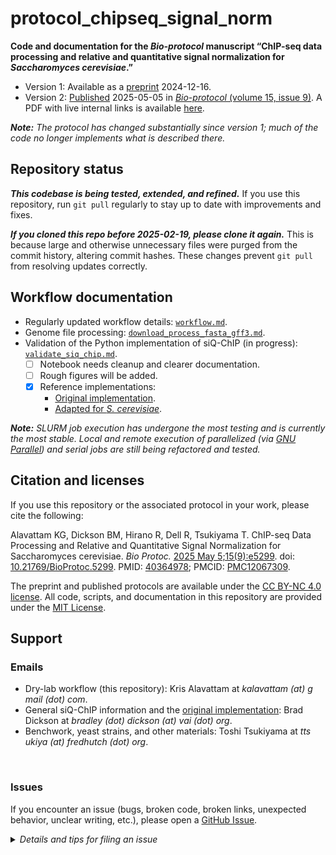 # protocol_chipseq_signal_norm

**Code and documentation for the *Bio-protocol* manuscript “ChIP-seq data processing and relative and quantitative signal normalization for *Saccharomyces cerevisiae*.”**

- Version 1: Available as a [preprint](https://www.bio-protocol.org/exchange/preprintdetail?type=3&id=2770) 2024-12-16.
- Version 2: [Published](https://doi.org/10.21769/BioProtoc.5299) 2025-05-05 in [*Bio-protocol* (volume 15, issue 9)](https://bio-protocol.org/en/archive?vol=15&issid=1370). A PDF with live internal links is available [here](./docs/protocol_chipseq_signal_norm.pdf).

***Note:** The protocol has changed substantially since version 1; much of the code no longer implements what is described there.*
<br />

## Repository status
***This codebase is being tested, extended, and refined.*** If you use this repository, run `git pull` regularly to stay up to date with improvements and fixes.

***If you cloned this repo before 2025-02-19, please clone it again.*** This is because large and otherwise unnecessary files were purged from the commit history, altering commit hashes. These changes prevent `git pull` from resolving updates correctly.
<br />

## Workflow documentation
- Regularly updated workflow details: [`workflow.md`](./workflow.md).
- Genome file processing: [`download_process_fasta_gff3.md`](./download_process_fasta_gff3.md).
- Validation of the Python implementation of siQ-ChIP (in progress): [`validate_siq_chip.md`](./validate_siq_chip.md).
    + [ ] Notebook needs cleanup and clearer documentation.
    + [ ] Rough figures will be added.
    + [x] Reference implementations:
        - [Original implementation](https://github.com/BradleyDickson/siQ-ChIP).
        - [Adapted for *S. cerevisiae*](https://github.com/kalavattam/siQ-ChIP/tree/protocol).

***Note:** SLURM job execution has undergone the most testing and is currently the most stable. Local and remote execution of parallelized (via [GNU Parallel](https://www.gnu.org/software/parallel/)) and serial jobs are still being refactored and tested.*
<br />

## Citation and licenses
If you use this repository or the associated protocol in your work, please cite the following:

Alavattam KG, Dickson BM, Hirano R, Dell R, Tsukiyama T. ChIP-seq Data Processing and Relative and Quantitative Signal Normalization for Saccharomyces cerevisiae. *Bio Protoc.* [2025 May 5;15(9):e5299](https://bio-protocol.org/en/archive?vol=15&issid=1370). doi: [10.21769/BioProtoc.5299](https://doi.org/10.21769/BioProtoc.5299). PMID: [40364978](https://pubmed.ncbi.nlm.nih.gov/40364978/); PMCID: [PMC12067309](https://pmc.ncbi.nlm.nih.gov/articles/PMC12067309/).

The preprint and published protocols are available under the [CC BY-NC 4.0 license](https://creativecommons.org/licenses/by-nc/4.0/). All code, scripts, and documentation in this repository are provided under the [MIT License](./LICENSE).
<br />

## Support
### Emails
- Dry-lab workflow (this repository): Kris Alavattam at <i>kalavat&#8203;tam (at) g&#8203;mail (dot) c&#8203;om</i>.
- General siQ-ChIP information and the [original implementation](https://github.com/BradleyDickson/siQ-ChIP): Brad Dickson at <i>br&#8203;adley (dot) dick&#8203;son (at) va&#8203;i (dot) or&#8203;g</i>.
- Benchwork, yeast strains, and other materials: Toshi Tsukiyama at <i>tts&#8203;ukiya (at) fredhut&#8203;ch (dot) o&#8203;rg</i>.
<br />

### Issues
If you encounter an issue (bugs, broken code, broken links, unexpected behavior, unclear writing, etc.), please open a [GitHub Issue](https://github.com/kalavattam/protocol_chipseq_signal_norm/issues).

<details>
<summary><i>Details and tips for filing an issue</i></summary>
<br />

**Before filing**
- Make sure you've pulled the latest code: `git pull`.
- Try again with `--dry-run` and/or `--verbose`.
- Check [`workflow.md`](./workflow.md) and [existing issues](https://github.com/kalavattam/protocol_chipseq_signal_norm/issues) for known problems.
<br />

**When filing, it’s good to include/do the following:**
- What you ran (full command(s) and options)
- What you observed and what you expected (including error messages, logs, unexpected output, etc.)
- Your setup:
    + OS with version info
    + Conda and/or Mamba version info (include both if you have them installed)
    + Output of `conda list` or `mamba list` (or equivalent) showing installed packages and versions
    + Tools (`samtools`, `python`, etc.), including version info (particularly if not covered above)
    + Whether you ran locally [serial or with GNU Parallel (with version info)] or on SLURM (with version info)
    + Etc.
- For readability, please format code (or any plain text such as command outputs) with a Markdown or HTML method so that it renders in a [fixed-width font](https://en.wikipedia.org/wiki/Monospaced_font). For example:
    + Format [inline code](https://www.markdownguide.org/basic-syntax/#code) with single backticks (\`).
    + For longer snippets, use triple backticks (\`\`\`) for [fenced code blocks](https://www.markdownguide.org/extended-syntax/#fenced-code-blocks).
<br />

**Optional (but helpful)**
- Minimal test data or recipe to reproduce *(but please don’t upload large, sensitive, and/or proprietary data; use downsampled, public, and/or synthetic data instead)*
- `--dry-run` output for the same command
<br />

**If it’s not about code**
- Broken link: Mention the file/section where you found it, and provide the correct link (if you know).
- Unclear writing: Point to the section, sentence, or phrase, with a quick note about what is unclear.
- Unexpected behavior/output: Screenshots or copy-paste snippets are helpful.
</details>
